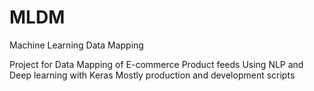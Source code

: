 # MLDM
Machine Learning Data Mapping 

Project for Data Mapping of E-commerce Product feeds 
Using NLP and Deep learning with Keras 
Mostly production and development scripts 
